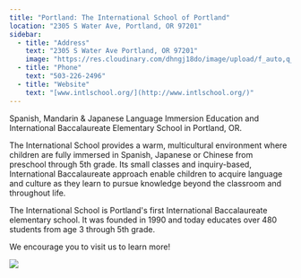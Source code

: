 ```yaml
---
title: "Portland: The International School of Portland"
location: "2305 S Water Ave, Portland, OR 97201"
sidebar:
  - title: "Address"
    text: "2305 S Water Ave Portland, OR 97201"
    image: "https://res.cloudinary.com/dhngj18do/image/upload/f_auto,q_auto/v1/images/activities/international_yzetv0cujycixybzscqg"
  - title: "Phone"
    text: "503-226-2496"
  - title: "Website"
    text: "[www.intlschool.org/](http://www.intlschool.org/)"
---
```


Spanish, Mandarin & Japanese Language Immersion Education and International Baccalaureate Elementary School in Portland, OR.

The International School provides a warm, multicultural environment where children are fully immersed in Spanish, Japanese or Chinese from preschool through 5th grade. Its small classes and inquiry-based, International Baccalaureate approach enable children to acquire language and culture as they learn to pursue knowledge beyond the classroom and throughout life.

The International School is Portland's first International Baccalaureate elementary school. It was founded in 1990 and today educates over 480 students from age 3 through 5th grade.

We encourage you to visit us to learn more!

![](https://res.cloudinary.com/dhngj18do/image/upload/f_auto,q_auto/v1/images/activities/internationalpic_qwpljlrdzaxohr9e8ydy)
